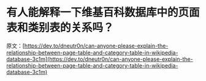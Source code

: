 # 有人能解释一下维基百科数据库中的页面表和类别表的关系吗？

原文：[https://dev.to/dneutr0n/can-anyone-please-explain-the-relationship-between-page-table-and-category-table-in-wikipedia-database-3c1m](https://dev.to/dneutr0n/can-anyone-please-explain-the-relationship-between-page-table-and-category-table-in-wikipedia-database-3c1m)